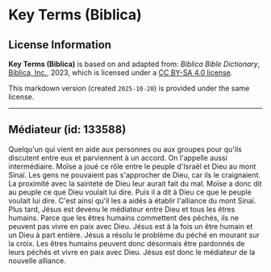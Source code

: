 # Key Terms (Biblica)

## License Information

**Key Terms (Biblica)** is based on and adapted from: _Biblica Bible Dictionary_, [Biblica, Inc.](https://www.biblica.com/), 2023, which is licensed under a [CC BY-SA 4.0 license](https://creativecommons.org/licenses/by-sa/4.0/legalcode.en).

This markdown version (created `2025-10-20`) is provided under the same license.



--------------------------------

## Médiateur (id: 133588)

Quelqu'un qui vient en aide aux personnes ou aux groupes pour qu'ils discutent entre eux et parviennent à un accord. On l'appelle aussi intermédiaire. Moïse a joué ce rôle entre le peuple d'Israël et Dieu au mont Sinaï. Les gens ne pouvaient pas s'approcher de Dieu, car ils le craignaient. La proximité avec la sainteté de Dieu leur aurait fait du mal. Moïse a donc dit au peuple ce que Dieu voulait lui dire. Puis il a dit à Dieu ce que le peuple voulait lui dire. C'est ainsi qu'il les a aidés à établir l'alliance du mont Sinaï. Plus tard, Jésus est devenu le médiateur entre Dieu et tous les êtres humains. Parce que les êtres humains commettent des péchés, ils ne peuvent pas vivre en paix avec Dieu. Jésus est à la fois un être humain et un Dieu à part entière. Jésus a résolu le problème du péché en mourant sur la croix. Les êtres humains peuvent donc désormais être pardonnés de leurs péchés et vivre en paix avec Dieu. Jésus est donc le médiateur de la nouvelle alliance.


